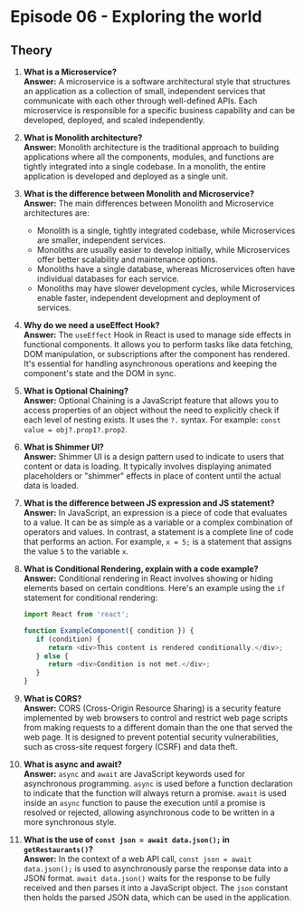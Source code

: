 # Episode 06 - Exploring the world

## Theory

1. **What is a Microservice?**  
**Answer:** A microservice is a software architectural style that structures an application as a collection of small, independent services that communicate with each other through well-defined APIs. Each microservice is responsible for a specific business capability and can be developed, deployed, and scaled independently.

2. **What is Monolith architecture?**  
**Answer:** Monolith architecture is the traditional approach to building applications where all the components, modules, and functions are tightly integrated into a single codebase. In a monolith, the entire application is developed and deployed as a single unit.

3. **What is the difference between Monolith and Microservice?**  
**Answer:** The main differences between Monolith and Microservice architectures are:
   - Monolith is a single, tightly integrated codebase, while Microservices are smaller, independent services.
   - Monoliths are usually easier to develop initially, while Microservices offer better scalability and maintenance options.
   - Monoliths have a single database, whereas Microservices often have individual databases for each service.
   - Monoliths may have slower development cycles, while Microservices enable faster, independent development and deployment of services.

4. **Why do we need a useEffect Hook?**  
**Answer:** The `useEffect` Hook in React is used to manage side effects in functional components. It allows you to perform tasks like data fetching, DOM manipulation, or subscriptions after the component has rendered. It's essential for handling asynchronous operations and keeping the component's state and the DOM in sync.

5. **What is Optional Chaining?**  
**Answer:** Optional Chaining is a JavaScript feature that allows you to access properties of an object without the need to explicitly check if each level of nesting exists. It uses the `?.` syntax. For example: `const value = obj?.prop1?.prop2`.

6. **What is Shimmer UI?**  
**Answer:** Shimmer UI is a design pattern used to indicate to users that content or data is loading. It typically involves displaying animated placeholders or "shimmer" effects in place of content until the actual data is loaded.

7. **What is the difference between JS expression and JS statement?**  
**Answer:** In JavaScript, an expression is a piece of code that evaluates to a value. It can be as simple as a variable or a complex combination of operators and values. In contrast, a statement is a complete line of code that performs an action. For example, `x = 5;` is a statement that assigns the value `5` to the variable `x`.

8. **What is Conditional Rendering, explain with a code example?**  
**Answer:** Conditional rendering in React involves showing or hiding elements based on certain conditions. Here's an example using the `if` statement for conditional rendering:

   ```javascript
   import React from 'react';

   function ExampleComponent({ condition }) {
      if (condition) {
         return <div>This content is rendered conditionally.</div>;
      } else {
         return <div>Condition is not met.</div>;
      }
   }
   ```

9. **What is CORS?**  
**Answer:** CORS (Cross-Origin Resource Sharing) is a security feature implemented by web browsers to control and restrict web page scripts from making requests to a different domain than the one that served the web page. It is designed to prevent potential security vulnerabilities, such as cross-site request forgery (CSRF) and data theft.

10. **What is async and await?**  
   **Answer:** `async` and `await` are JavaScript keywords used for asynchronous programming. `async` is used before a function declaration to indicate that the function will always return a promise. `await` is used inside an `async` function to pause the execution until a promise is resolved or rejected, allowing asynchronous code to be written in a more synchronous style.

11. **What is the use of `const json = await data.json();` in `getRestaurants()`?**  
   **Answer:** In the context of a web API call, `const json = await data.json();` is used to asynchronously parse the response data into a JSON format. `await data.json()` waits for the response to be fully received and then parses it into a JavaScript object. The `json` constant then holds the parsed JSON data, which can be used in the application.

